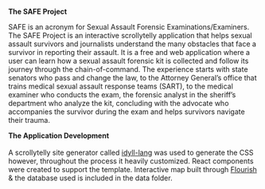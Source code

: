 **The SAFE Project**

SAFE is an acronym for Sexual Assault Forensic Examinations/Examiners. The SAFE Project is an interactive scrollytelly application that helps sexual assault survivors and journalists understand the many obstacles that face a survivor in reporting their assault. It is a free and web application where a user can learn how a sexual assault forensic kit is collected and follow its journey through the chain-of-command. The experience starts with state senators who pass and change the law, to the Attorney General’s office that trains medical sexual assault response teams (SART),  to the medical examiner who conducts the exam, the forensic analyst in the sheriff’s department who analyze the kit, concluding with the advocate who accompanies the survivor during the exam and helps survivors navigate their trauma.

**The Application Development**
<br>
<br>
A scrollytelly site generator called [idyll-lang](https://idyll-lang.org/) was used to generate the CSS however, throughout the process it heavily customized. 
React components were created to support the template.
Interactive map built through [Flourish](https://public.flourish.studio/visualisation/1021154/) & the database used is included in the data folder. 
